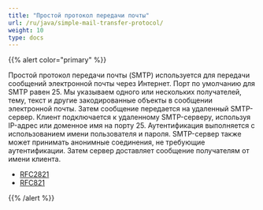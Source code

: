 ```yaml
---
title: "Простой протокол передачи почты"
url: /ru/java/simple-mail-transfer-protocol/
weight: 10
type: docs
---
```


{{% alert color="primary" %}}

Простой протокол передачи почты (SMTP) используется для передачи сообщений электронной почты через Интернет. Порт по умолчанию для SMTP равен 25. Мы указываем одного или нескольких получателей, тему, текст и другие закодированные объекты в сообщении электронной почты. Затем сообщение передается на удаленный SMTP-сервер. Клиент подключается к удаленному SMTP-серверу, используя IP-адрес или доменное имя на порту 25. Аутентификация выполняется с использованием имени пользователя и пароля. SMTP-сервер также может принимать анонимные соединения, не требующие аутентификации. Затем сервер доставляет сообщение получателям от имени клиента.

- [RFC2821](http://www.rfc-archive.org/getrfc.php?rfc=2821)
- [RFC821](http://www.rfc-archive.org/getrfc.php?rfc=821)

{{% /alert %}}
